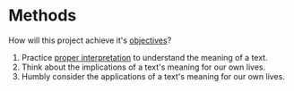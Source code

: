 # Methods

How will this project achieve it's [objectives](objectives.html)?

1. Practice [proper interpretation](./principles_of_interpretation.html) to understand the meaning of a text.
2. Think about the implications of a text's meaning for our own lives.
3. Humbly consider the applications of a text's meaning for our own lives.
